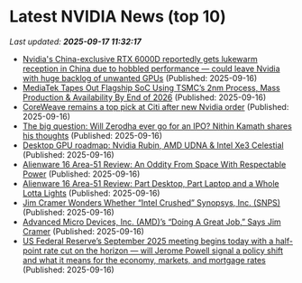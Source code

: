 # Latest NVIDIA News (top 10)
_Last updated: **2025-09-17 11:32:17**_

- [Nvidia's China-exclusive RTX 6000D reportedly gets lukewarm reception in China due to hobbled performance — could leave Nvidia with huge backlog of unwanted GPUs](https://www.tomshardware.com/pc-components/gpus/nvidias-china-exclusive-rtx-6000d-reportedly-gets-lukewarm-reception-in-china-due-to-hobbled-performance-could-leave-nvidia-with-huge-backlog-of-unwanted-gpus) (Published: 2025-09-16)
- [MediaTek Tapes Out Flagship SoC Using TSMC’s 2nm Process, Mass Production & Availability By End of 2026](https://wccftech.com/mediatek-tapes-out-flagship-soc-tsmc-2nm-process-production-availability-end-2026/) (Published: 2025-09-16)
- [CoreWeave remains a top pick at Citi after new Nvidia order](https://thefly.com/permalinks/entry.php/id4198491/CRWV;NVDA-CoreWeave-remains-a-top-pick-at-Citi-after-new-Nvidia-order) (Published: 2025-09-16)
- [The big question: Will Zerodha ever go for an IPO? Nithin Kamath shares his thoughts](https://economictimes.indiatimes.com/markets/ipos/fpos/the-big-question-will-zerodha-ever-go-for-an-ipo-nithin-kamath-shares-his-thoughts/articleshow/123921342.cms) (Published: 2025-09-16)
- [Desktop GPU roadmap: Nvidia Rubin, AMD UDNA & Intel Xe3 Celestial](https://www.tomshardware.com/pc-components/gpus/desktop-gpu-roadmap-nvidia-rubin-amd-udna-and-intel-xe3-celestial) (Published: 2025-09-16)
- [Alienware 16 Area-51 Review: An Oddity From Space With Respectable Power](https://www.cnet.com/tech/computing/alienware-16-area-51-review-an-oddity-from-space-with-respectable-power/) (Published: 2025-09-16)
- [Alienware 16 Area-51 Review: Part Desktop, Part Laptop and a Whole Lotta Lights](https://www.cnet.com/tech/computing/alienware-16-area-51-review-part-desktop-part-laptop-and-a-whole-lotta-lights/) (Published: 2025-09-16)
- [Jim Cramer Wonders Whether “Intel Crushed” Synopsys, Inc. (SNPS)](https://finance.yahoo.com/news/jim-cramer-wonders-whether-intel-105127640.html) (Published: 2025-09-16)
- [Advanced Micro Devices, Inc. (AMD)’s “Doing A Great Job,” Says Jim Cramer](https://finance.yahoo.com/news/advanced-micro-devices-inc-amd-104903542.html) (Published: 2025-09-16)
- [US Federal Reserve’s September 2025 meeting begins today with a half-point rate cut on the horizon — will Jerome Powell signal a policy shift and what it means for the economy, markets, and mortgage rates](https://economictimes.indiatimes.com/news/international/us/us-federal-reserves-september-2025-meeting-begins-today-with-a-half-point-rate-cut-on-the-horizon-will-jerome-powell-signal-a-policy-shift-and-what-it-means-for-the-economy-markets-and-mortgage-rates/articleshow/123920544.cms) (Published: 2025-09-16)
